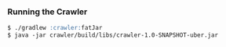 ### Running the Crawler

```markdown
$ ./gradlew :crawler:fatJar
$ java -jar crawler/build/libs/crawler-1.0-SNAPSHOT-uber.jar
```